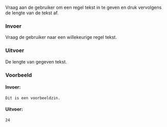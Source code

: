 Vraag aan de gebruiker om een regel tekst in te geven en druk vervolgens de lengte van de tekst af.

### Invoer

Vraag de gebruiker naar een willekeurige regel tekst.

### Uitvoer

De lengte van gegeven tekst.

### Voorbeeld

#### Invoer:

```
Dit is een voorbeeldzin.
```

#### Uitvoer:

```
24
```
